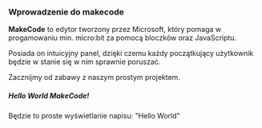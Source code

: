 ### Wprowadzenie do makecode

__MakeCode__ to edytor tworzony przez Microsoft, który pomaga w progamowaniu min. micro:bit za pomocą bloczków oraz 
JavaScriptu. 

Posiada on intuicyjny panel, dzięki czemu każdy początkujący użytkownik będzie w stanie się w nim sprawnie poruszać. 

Zacznijmy od zabawy z naszym prostym projektem.


##### Hello World MakeCode!
Będzie to proste wyświetlanie napisu: "Hello World" 
